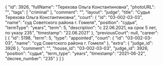 {
    "id": 3926,
    "fullName": "Терехова Ольга Константиновна",
    "photoURL": "",
    "tags": [
        "criminal"
    ],
    "comment": "",
    "layout": "judge",
    "title": "Судья Терехова Ольга Константиновна",
    "court": {
        "id": "03-002-03-03",
        "name": "суд Советского района г. Гомеля",
        "position": "судья",
        "termType": "years",
        "term": 5,
        "description": "c 22.06.2021, на срок 5 лет, по указу 235",
        "timestamp": "22.06.2021"
    },
    "previousCourt": null,
    "career": [
        {
            "id": 5198,
            "term": 5,
            "type": "appointed",
            "court": {
                "id": "03-002-03-03",
                "name": "суд Советского района г. Гомеля"
            },
            "extra": {
                "judge_id": 3926
            },
            "comment": "",
            "house_id": "03-002-03-03",
            "judge_id": 3926,
            "position": "судья",
            "term_type": "years",
            "timestamp": "2021-06-22",
            "decree_number": "235"
        }
    ]
}